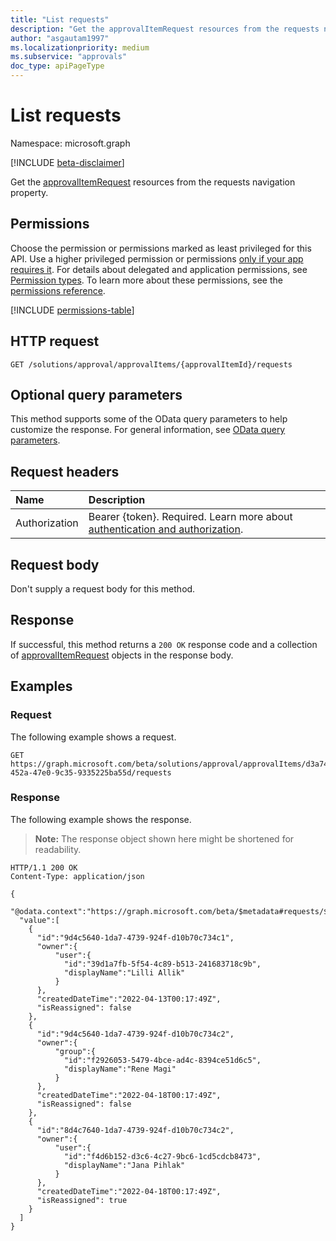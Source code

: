 ```yaml
---
title: "List requests"
description: "Get the approvalItemRequest resources from the requests navigation property."
author: "asgautam1997"
ms.localizationpriority: medium
ms.subservice: "approvals"
doc_type: apiPageType
---
```


# List requests

Namespace: microsoft.graph

[!INCLUDE [beta-disclaimer](../../includes/beta-disclaimer.md)]

Get the [approvalItemRequest](../resources/approvalitemrequest.md) resources from the requests navigation property.

## Permissions

Choose the permission or permissions marked as least privileged for this API. Use a higher privileged permission or permissions [only if your app requires it](/graph/permissions-overview#best-practices-for-using-microsoft-graph-permissions). For details about delegated and application permissions, see [Permission types](/graph/permissions-overview#permission-types). To learn more about these permissions, see the [permissions reference](/graph/permissions-reference).

<!-- {
  "blockType": "permissions",
  "name": "approvalitem-list-requests-permissions"
}
-->
[!INCLUDE [permissions-table](../includes/permissions/approvalitem-list-requests-permissions.md)]

## HTTP request

<!-- {
  "blockType": "ignored"
}
-->
``` http
GET /solutions/approval/approvalItems/{approvalItemId}/requests
```

## Optional query parameters

This method supports some of the OData query parameters to help customize the response. For general information, see [OData query parameters](/graph/query-parameters).

## Request headers

|Name|Description|
|:---|:---|
|Authorization|Bearer {token}. Required. Learn more about [authentication and authorization](/graph/auth/auth-concepts).|

## Request body

Don't supply a request body for this method.

## Response

If successful, this method returns a `200 OK` response code and a collection of [approvalItemRequest](../resources/approvalitemrequest.md) objects in the response body.

## Examples

### Request

The following example shows a request.
<!-- {
  "blockType": "request",
  "name": "list_approvalitemrequest"
}
-->
``` http
GET https://graph.microsoft.com/beta/solutions/approval/approvalItems/d3a7405e-452a-47e0-9c35-9335225ba55d/requests
```


### Response

The following example shows the response.
> **Note:** The response object shown here might be shortened for readability.
<!-- {
  "blockType": "response",
  "truncated": true,
  "@odata.type": "Collection(microsoft.graph.approvalItemRequest)"
}
-->
``` http
HTTP/1.1 200 OK
Content-Type: application/json

{
  "@odata.context":"https://graph.microsoft.com/beta/$metadata#requests/$entity",
  "value":[
    {
      "id":"9d4c5640-1da7-4739-924f-d10b70c734c1",
      "owner":{
          "user":{
            "id":"39d1a7fb-5f54-4c89-b513-241683718c9b",
            "displayName":"Lilli Allik"
          }
      },
      "createdDateTime":"2022-04-13T00:17:49Z",
      "isReassigned": false
    },
    {
      "id":"9d4c5640-1da7-4739-924f-d10b70c734c2",
      "owner":{
          "group":{
            "id":"f2926053-5479-4bce-ad4c-8394ce51d6c5",
            "displayName":"Rene Magi"
          }
      },
      "createdDateTime":"2022-04-18T00:17:49Z",
      "isReassigned": false
    },
    {
      "id":"8d4c7640-1da7-4739-924f-d10b70c734c2",
      "owner":{
          "user":{
            "id":"f4d6b152-d3c6-4c27-9bc6-1cd5cdcb8473",
            "displayName":"Jana Pihlak"
          }
      },
      "createdDateTime":"2022-04-18T00:17:49Z",
      "isReassigned": true
    }
  ]
}
```

